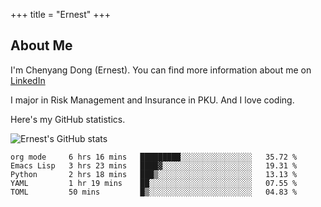 +++
title = "Ernest"
+++

## About Me

I'm Chenyang Dong (Ernest). You can find more information about me on [LinkedIn](https://www.linkedin.com/in/%E6%99%A8%E9%98%B3-%E8%91%A3-918ab41b4/)

I major in Risk Management and Insurance in PKU. And I love coding.

Here's my GitHub statistics.

![Ernest's GitHub stats](https://github-readme-stats.vercel.app/api?username=ErnestDong&show_icons=true)
<!--START_SECTION:waka-->
```text
org mode     6 hrs 16 mins   █████████░░░░░░░░░░░░░░░░   35.72 % 
Emacs Lisp   3 hrs 23 mins   ████▓░░░░░░░░░░░░░░░░░░░░   19.31 % 
Python       2 hrs 18 mins   ███▒░░░░░░░░░░░░░░░░░░░░░   13.13 % 
YAML         1 hr 19 mins    ██░░░░░░░░░░░░░░░░░░░░░░░   07.55 % 
TOML         50 mins         █▒░░░░░░░░░░░░░░░░░░░░░░░   04.83 % 
```
<!--END_SECTION:waka-->
